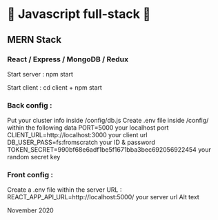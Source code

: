 # 🚀 Javascript full-stack 🚀
## MERN Stack
### React / Express / MongoDB / Redux
Start server : npm start

Start client : cd client + npm start

### Back config :
Put your cluster info inside /config/db.js
Create .env file inside /config/ within the following data
PORT=5000 your localhost port
CLIENT_URL=http://localhost:3000 your client url
DB_USER_PASS=fs:fromscratch your ID & password
TOKEN_SECRET=990bf68e6adf1be5f1671bba3bec692056922454 your random secret key
### Front config :
Create a .env file within the server URL :
REACT_APP_API_URL=http://localhost:5000/ your server url
Alt text

November 2020
